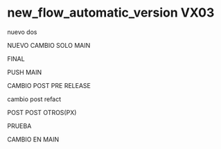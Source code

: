 # new_flow_automatic_version  VX03
nuevo
dos


NUEVO CAMBIO SOLO MAIN

FINAL


PUSH MAIN


CAMBIO POST PRE RELEASE


cambio post refact

POST POST
OTROS(PX)

PRUEBA

CAMBIO EN MAIN
